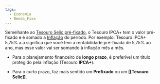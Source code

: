 ```yaml
---
tags:
  - Economia
  - Renda_Fixa
---
```

Semelhante ao [Tesouro Selic pré-fixado](Tesouro%20Selic%20pré-fixado.md), o Tesouro IPCA+ tem o valor pré-fixado e é somado a [Inflação](Inflação.md) do período. Por exemplo: Tesouro IPCA+ 5,75% a.a significa que você tem a rentabilidade pré-fixada de 5,75% ao ano, mas esse valor vai ser somando à inflação mês a mês.

- Para o planejamento financeiro de **longo prazo**, é preferível um título protegido pela inflação (Tesouro **IPCA+**).
  
- Para o curto prazo, faz mais sentido um **Prefixado** ou um **[[Tesouro Selic]]**.